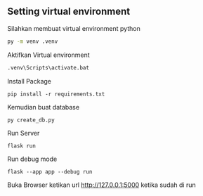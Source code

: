 ## Setting virtual environment
Silahkan membuat virtual environment python 
```bash
py -m venv .venv
```
Aktifkan Virtual environment
```bash
.venv\Scripts\activate.bat
```
Install Package
```
pip install -r requirements.txt
```
Kemudian buat database
```
py create_db.py
```
Run Server
```
flask run
```
Run debug mode
```
flask --app app --debug run
```

Buka Browser ketikan url http://127.0.0.1:5000 ketika sudah di run 